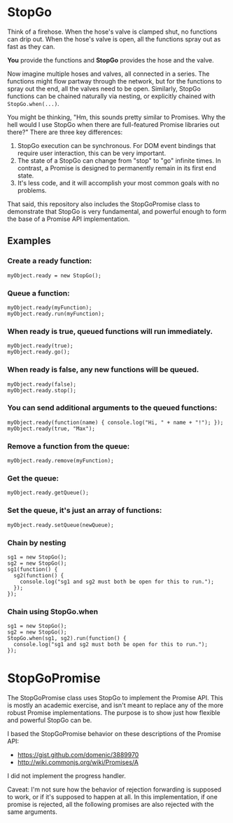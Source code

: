 # StopGo

Think of a firehose. When the hose's valve is clamped shut, no functions can
drip out. When the hose's valve is open, all the functions spray out as fast
as they can.

__You__ provide the functions and __StopGo__ provides the hose and the valve.

Now imagine multiple hoses and valves, all connected in a series. The 
functions might flow partway through the network, but for the functions to
spray out the end, all the valves need to be open. Similarly, StopGo
functions can be chained naturally via nesting, or explicitly chained with
`StopGo.when(...)`.

You might be thinking, "Hm, this sounds pretty similar to Promises. Why 
the hell would I use StopGo when there are full-featured Promise 
libraries out there?" There are three key differences:

1. StopGo execution can be synchronous. For DOM event bindings that require user interaction, this can be very important.
2. The state of a StopGo can change from "stop" to "go" infinite times. In contrast, a Promise is designed to permanently remain in its first end state.
3. It's less code, and it will accomplish your most common goals with no problems.

That said, this repository also includes the StopGoPromise class to 
demonstrate that StopGo is very fundamental, and powerful enough 
to form the base of a Promise API implementation.


## Examples

### Create a ready function:

    myObject.ready = new StopGo();

### Queue a function:

    myObject.ready(myFunction);
    myObject.ready.run(myFunction);

### When ready is true, queued functions will run immediately.

    myObject.ready(true);
    myObject.ready.go();

### When ready is false, any new functions will be queued.

    myObject.ready(false);
    myObject.ready.stop();

### You can send additional arguments to the queued functions:

    myObject.ready(function(name) { console.log("Hi, " + name + "!"); });
    myObject.ready(true, "Max");

### Remove a function from the queue:

    myObject.ready.remove(myFunction);

### Get the queue:

    myObject.ready.getQueue();

### Set the queue, it's just an array of functions:

    myObject.ready.setQueue(newQueue);

### Chain by nesting

    sg1 = new StopGo();
    sg2 = new StopGo();
    sg1(function() {
      sg2(function() {
        console.log("sg1 and sg2 must both be open for this to run.");
      });
    });

### Chain using StopGo.when

    sg1 = new StopGo();
    sg2 = new StopGo();
    StopGo.when(sg1, sg2).run(function() {
      console.log("sg1 and sg2 must both be open for this to run.");
    });


# StopGoPromise

The StopGoPromise class uses StopGo to implement the Promise API. This 
is mostly an academic exercise, and isn't meant to replace any of the more 
robust Promise implementations. The purpose is to show just how flexible 
and powerful StopGo can be.

I based the StopGoPromise behavior on these descriptions of the Promise API:

- https://gist.github.com/domenic/3889970
- http://wiki.commonjs.org/wiki/Promises/A

I did not implement the progress handler.

Caveat: I'm not sure how the behavior of rejection forwarding is 
supposed to work, or if it's supposed to happen at all. In this 
implementation, if one promise is rejected, all the following promises 
are also rejected with the same arguments.
